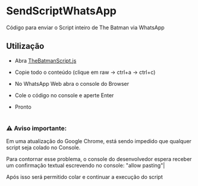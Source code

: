 # SendScriptWhatsApp

Código para enviar o Script inteiro de The Batman via WhatsApp

## Utilização

- Abra [TheBatmanScript.js](https://github.com/andrelfmp3/SendTheBatmanScriptWhatsApp/blob/main/beeMovieSendScript.js)


- Copie todo o conteúdo (clique em raw -> ctrl+a -> ctrl+c)

- No WhatsApp Web abra o console do Browser

- Cole o código no console e aperte Enter

- Pronto
# 
 ### ⚠️ Aviso importante: 
 
 Em uma atualização do Google Chrome, está sendo impedido que qualquer script seja colado no Console. 
 
 Para contornar esse problema, o console do desenvolvedor espera receber um confirmação textual escrevendo no console: "allow pasting"| 

Após isso será permitido colar e continuar a execução do script

